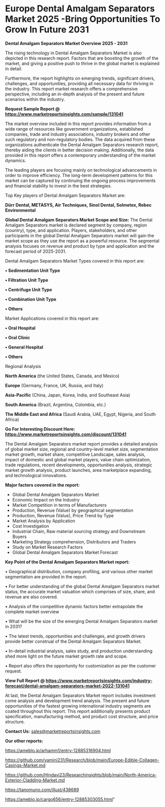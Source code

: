  # Europe Dental Amalgam Separators Market 2025 -Bring Opportunities To Grow In Future 2031

<Strong> Dental Amalgam Separators Market Overview 2025 - 2031</strong>

The rising technology in Dental Amalgam Separators Market is also depicted in this research report. Factors that are boosting the growth of the market, and giving a positive push to thrive in the global market is explained in detail.

Furthermore, the report highlights on emerging trends, significant drivers, challenges, and opportunities, providing all necessary data for thriving in the industry. This report market research offers a comprehensive perspective, including an in-depth analysis of the present and future scenarios within the industry.

<strong>Request Sample Report @ <a href=https://www.marketreportsinsights.com/sample/131041>https://www.marketreportsinsights.com/sample/131041</a></strong>

The market overview included in this report provides information from a wide range of resources like government organizations, established companies, trade and industry associations, industry brokers and other such regulatory and non-regulatory bodies. The data acquired from these organizations authenticate the Dental Amalgam Separators research report, thereby aiding the clients in better decision making. Additionally, the data provided in this report offers a contemporary understanding of the market dynamics.

The leading players are focusing mainly on technological advancements in order to improve efficiency. The long-term development patterns for this market can be captured by continuing the ongoing process improvements and financial stability to invest in the best strategies.

Top Key players of Dental Amalgam Separators Market are:

<strong>Dürr Dental, METASYS, Air Techniques, Sinol Dental, Solmetex, Rebec Environmental</strong>

<strong><b>Global Dental Amalgam Separators Market Scope and Size:</b></strong>
The Dental Amalgam Separators market is declared segment by company, region (country), type, and application. Players, stakeholders, and other participants in the global Dental Amalgam Separators market will gain the market scope as they use the report as a powerful resource. The segmental analysis focuses on revenue and product by type and application and the forecast period of 2025-2031.

Dental Amalgam Separators Market Types covered in this report are:

<strong>• Sedimentation Unit Type

• Filtration Unit Type

• Centrifuge Unit Type

• Combination Unit Type

• Others</strong>

Market Applications covered in this report are:

<strong>• Oral Hospital

• Oral Clinic

• General Hospital

• Others</strong> 

Regional Analysis

<strong>North America</strong> (the United States, Canada, and Mexico)

<strong>Europe</strong> (Germany, France, UK, Russia, and Italy)

<strong>Asia-Pacific</strong> (China, Japan, Korea, India, and Southeast Asia)

<strong>South America</strong> (Brazil, Argentina, Colombia, etc.)

<strong>The Middle East and Africa</strong> (Saudi Arabia, UAE, Egypt, Nigeria, and South Africa)

<strong>Go For Interesting Discount Here: <a href=https://www.marketreportsinsights.com/discount/131041>https://www.marketreportsinsights.com/discount/131041</a></strong>

The Dental Amalgam Separators market report provides a detailed analysis of global market size, regional and country-level market size, segmentation market growth, market share, competitive Landscape, sales analysis, impact of domestic and global market players, value chain optimization, trade regulations, recent developments, opportunities analysis, strategic market growth analysis, product launches, area marketplace expanding, and technological innovations.

<strong><b>Major factors covered in the report:</b></strong>
<ul>
  <li>Global Dental Amalgam Separators Market </li>
  <li>Economic Impact on the Industry</li>
  <li>Market Competition in terms of Manufacturers</li>
  <li>Production, Revenue (Value) by geographical segmentation</li>
  <li>Production, Revenue (Value), Price Trend by Type</li>
  <li>Market Analysis by Application</li>
  <li>Cost Investigation</li>
  <li>Industrial Chain, Raw material sourcing strategy and Downstream Buyers</li>
  <li>Marketing Strategy comprehension, Distributors and Traders</li>
  <li>Study on Market Research Factors</li>
  <li>Global Dental Amalgam Separators Market Forecast</li>
</ul>

<strong><b>Key Point of the Dental Amalgam Separators Market report:</b></strong>

• Geographical distribution, company profiling, and various other market segmentation are provided in the report.

• For better understanding of the global Dental Amalgam Separators market status, the accurate market valuation which comprises of size, share, and revenue are also covered.

• Analysis of the competitive dynamic factors better extrapolate the complete market overview

• What will be the size of the emerging Dental Amalgam Separators market in 2031?

• The latest trends, opportunities and challenges, and growth drivers provide better construal of the Dental Amalgam Separators Market.

• In-detail industrial analysis, sales study, and production understanding shed more light on the future market growth rate and scope.

• Report also offers the opportunity for customization as per the customer request.

<strong><b>View Full Report @ <a href=https://www.marketreportsinsights.com/industry-forecast/dental-amalgam-separators-market-2022-131041>https://www.marketreportsinsights.com/industry-forecast/dental-amalgam-separators-market-2022-131041</a></b></strong>


At last, the Dental Amalgam Separators Market report includes investment come analysis and development trend analysis. The present and future opportunities of the fastest growing international industry segments are coated throughout this report. This report additionally presents product specification, manufacturing method, and product cost structure, and price structure.

<strong>Contact Us:</strong>
sales@marketreportsinsights.com

<strong>Our other reports:</strong>

<a href=https://ameblo.jp/arhamm1/entry-12885316904.html>https://ameblo.jp/arhamm1/entry-12885316904.html</a>

<a href=https://github.com/yamini231/Research/blob/main/Europe-Edible-Collagen-Casings-Market.md>https://github.com/yamini231/Research/blob/main/Europe-Edible-Collagen-Casings-Market.md</a>

<a href=https://github.com/Hindavi23/Researchinsights/blob/main/North-America-Exterior-Cladding-Market.md>https://github.com/Hindavi23/Researchinsights/blob/main/North-America-Exterior-Cladding-Market.md</a>

<a href=https://tanomuno.com/illust/438689>https://tanomuno.com/illust/438689</a>

<a href=https://ameblo.jp/cargo656/entry-12885303055.html>https://ameblo.jp/cargo656/entry-12885303055.html</a>"
